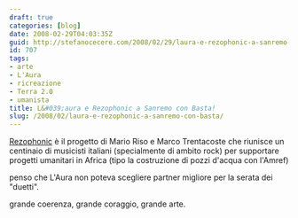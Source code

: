 ```yaml
---
draft: true
categories: [blog]
date: 2008-02-29T04:03:35Z
guid: http://stefanocecere.com/2008/02/29/laura-e-rezophonic-a-sanremo-con-basta/
id: 707
tags:
- arte
- L'Aura
- ricreazione
- Terra 2.0
- umanista
title: L&#039;aura e Rezophonic a Sanremo con Basta!
slug: /2008/02/laura-e-rezophonic-a-sanremo-con-basta/
---
```


[Rezophonic](http://www.rezophonic.com) è il progetto di Mario Riso e Marco Trentacoste che riunisce un centinaio di musicisti italiani (specialmente di ambito rock) per supportare progetti umanitari in Africa (tipo la costruzione di pozzi d'acqua con l'Amref)
  
penso che L'Aura non poteva scegliere partner migliore per la serata dei "duetti".
  
grande coerenza, grande coraggio, grande arte.
